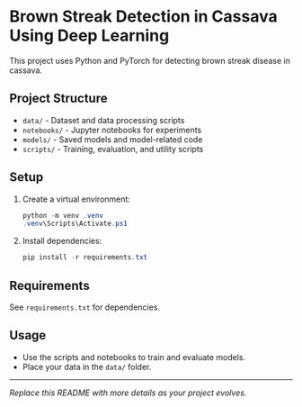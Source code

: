 # Brown Streak Detection in Cassava Using Deep Learning

This project uses Python and PyTorch for detecting brown streak disease in cassava. 

## Project Structure
- `data/` - Dataset and data processing scripts
- `notebooks/` - Jupyter notebooks for experiments
- `models/` - Saved models and model-related code
- `scripts/` - Training, evaluation, and utility scripts

## Setup
1. Create a virtual environment:
   ```powershell
   python -m venv .venv
   .venv\Scripts\Activate.ps1
   ```
2. Install dependencies:
   ```powershell
   pip install -r requirements.txt
   ```

## Requirements
See `requirements.txt` for dependencies.

## Usage
- Use the scripts and notebooks to train and evaluate models.
- Place your data in the `data/` folder.

---

*Replace this README with more details as your project evolves.*
